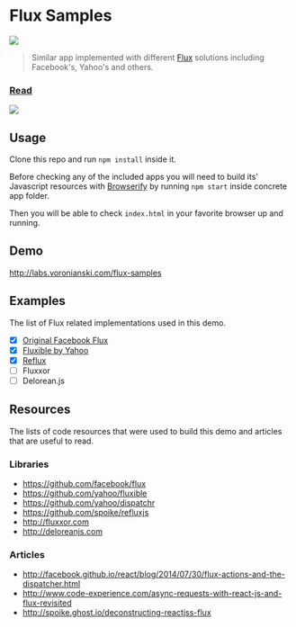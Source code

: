 # Flux Samples

[![](http://img.shields.io/badge/Status-In%20Progress-green.svg?style=flat)](https://github.com/voronianski/telepath-mini/commits/master)

> Similar app implemented with different [Flux](https://facebook.github.io/flux/) solutions including Facebook's, Yahoo's and others. 

### [Read](http://pixelhunter.me/)

[![](https://farm9.staticflickr.com/8643/16226391077_424b0a87dd.jpg)]()

## Usage

Clone this repo and run `npm install` inside it. 

Before checking any of the included apps you will need to build its' Javascript resources with [Browserify](http://browserify.org/) by running `npm start` inside concrete app folder. 

Then you will be able to check `index.html` in your favorite browser up and running.

## Demo

http://labs.voronianski.com/flux-samples

## Examples

The list of Flux related implementations used in this demo.

* [x] [Original Facebook Flux](https://github.com/voronianski/flux-samples/tree/master/facebook-flux)
* [x] [Fluxible by Yahoo](https://github.com/voronianski/flux-samples/tree/master/yahoo-fluxible)
* [x] [Reflux](https://github.com/voronianski/flux-samples/tree/master/reflux)
* [ ] Fluxxor
* [ ] Delorean.js

## Resources

The lists of code resources that were used to build this demo and articles that are useful to read.

### Libraries

- https://github.com/facebook/flux
- https://github.com/yahoo/fluxible
- https://github.com/yahoo/dispatchr
- https://github.com/spoike/refluxjs
- http://fluxxor.com
- http://deloreanjs.com

### Articles

- http://facebook.github.io/react/blog/2014/07/30/flux-actions-and-the-dispatcher.html
- http://www.code-experience.com/async-requests-with-react-js-and-flux-revisited
- http://spoike.ghost.io/deconstructing-reactjss-flux
